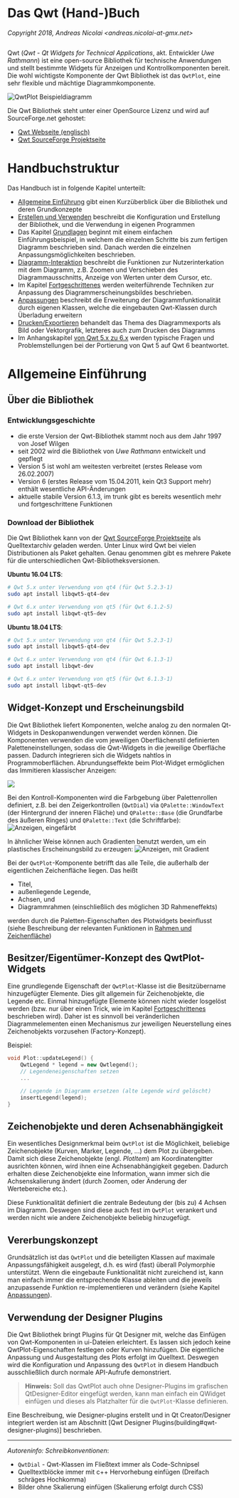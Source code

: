 # Das Qwt (Hand-)Buch

_Copyright 2018, Andreas Nicolai <andreas.nicolai-at-gmx.net>_

```
```

Qwt (_Qwt - Qt Widgets for Technical Applications_, akt. Entwickler _Uwe Rathmann_) ist eine open-source Bibliothek für technische Anwendungen und stellt
bestimmte Widgets für Anzeigen und Kontrollkomponenten bereit. Die wohl wichtigste Komponente der Qwt Bibliothek ist das `QwtPlot`,
eine sehr flexible und mächtige Diagrammkomponente.

![QwtPlot Beispieldiagramm](imgs/exBode.png)

Die Qwt Bibliothek steht unter einer OpenSource Lizenz und wird auf
SourceForge.net gehostet:

- [Qwt Webseite (englisch)](http://qwt.sourceforge.net)
- [Qwt SourceForge Projektseite](https://sourceforge.net/projects/qwt)

# Handbuchstruktur

Das Handbuch ist in folgende Kapitel unterteilt:

* [Allgemeine Einführung](#allgemeine-einfuhrung) gibt einen Kurzüberblick über die Bibliothek und deren Grundkonzepte
* [Erstellen und Verwenden](building) beschreibt die Konfiguration und Erstellung der Bibliothek, und die Verwendung in eigenen Programmen
* Das Kapitel [Grundlagen](basics) beginnt mit einem einfachen Einführungsbeispiel, in welchem die einzelnen Schritte bis zum fertigen Diagramm beschrieben sind. Danach werden die einzelnen Anpassungsmöglichkeiten beschrieben.
* [Diagramm-Interaktion](interaction) beschreibt die Funktionen zur Nutzerinterkation mit dem Diagramm, z.B. Zoomen und Verschieben des Diagrammausschnitts, Anzeige von Werten unter dem Cursor, etc.
* Im Kapitel [Fortgeschrittenes](advanced) werden weiterführende Techniken zur Anpassung des Diagrammerscheinungsbildes beschrieben.
* [Anpassungen](customization) beschreibt die Erweiterung der Diagrammfunktionalität durch eigenen Klassen, welche die eingebauten Qwt-Klassen durch Überladung erweitern
* [Drucken/Exportieren](export) behandelt das Thema des Diagrammexports als Bild oder Vektorgrafik, letzteres auch zum Drucken des Diagramms
* Im Anhangskapitel [von Qwt 5.x zu 6.x](porting) werden typische Fragen und Problemstellungen bei der Portierung von Qwt 5 auf Qwt 6 beantwortet.

# Allgemeine Einführung

## Über die Bibliothek

### Entwicklungsgeschichte

- die erste Version der Qwt-Bibliothek stammt noch aus dem Jahr 1997 von Josef Wilgen
- seit 2002 wird die Bibliothek von _Uwe Rathmann_ entwickelt und gepflegt
- Version 5 ist wohl am weitesten verbreitet (erstes Release vom 26.02.2007)
- Version 6 (erstes Release vom 15.04.2011, kein Qt3 Support mehr) enthält wesentliche API-Änderungen
- aktuelle stabile Version 6.1.3, im trunk gibt es bereits wesentlich mehr und fortgeschrittene Funktionen

### Download der Bibliothek

Die Qwt Bibliothek kann von der [Qwt SourceForge Projektseite](https://sourceforge.net/projects/qwt) als Quelltextarchiv
geladen werden. Unter Linux wird Qwt bei vielen Distributionen als Paket gehalten. Genau genommen gibt es mehrere Pakete für die unterschiedlichen Qwt-Bibliotheksversionen.

**Ubuntu 16.04 LTS**:

```bash
# Qwt 5.x unter Verwendung von qt4 (für Qwt 5.2.3-1)
sudo apt install libqwt5-qt4-dev

# Qwt 6.x unter Verwendung von qt5 (für Qwt 6.1.2-5)
sudo apt install libqwt-qt5-dev
```

**Ubuntu 18.04 LTS**:

```bash
# Qwt 5.x unter Verwendung von qt4 (für Qwt 5.2.3-1)
sudo apt install libqwt5-qt4-dev

# Qwt 6.x unter Verwendung von qt4 (für Qwt 6.1.3-1)
sudo apt install libqwt-dev

# Qwt 6.x unter Verwendung von qt5 (für Qwt 6.1.3-1)
sudo apt install libqwt-qt5-dev
```

## Widget-Konzept und Erscheinungsbild

Die Qwt Bibliothek liefert Komponenten, welche analog zu den normalen Qt-Widgets in Deskopanwendungen verwendet werden können. Die Komponenten verwenden die vom jeweiligen Oberflächenstil definierten Paletteneinstellungen, sodass die Qwt-Widgets in die jeweilige Oberfläche passen. Dadurch integrieren sich die Widgets nahtlos in Programmoberflächen. Abrundungseffekte beim Plot-Widget ermöglichen das Immitieren klassischer Anzeigen:

![](imgs/styledDialsAndPlot.png)

Bei den Kontroll-Komponenten wird die Farbgebung über Palettenrollen definiert, z.B. bei den Zeigerkontrollen (`QwtDial`) via `QPalette::WindowText` (der Hintergrund der inneren Fläche) und `QPalette::Base` (die Grundfarbe des äußeren Ringes) und `QPalette::Text` (die Schriftfarbe):
![Anzeigen, eingefärbt](imgs/dialsColored.png)

In ähnlicher Weise können auch Gradienten benutzt werden, um ein plastisches Erscheinungsbild zu erzeugen:
![Anzeigen, mit Gradient](imgs/exDials2.png)

Bei der `QwtPlot`-Komponente betrifft das alle Teile, die außerhalb der eigentlichen Zeichenfläche liegen. Das heißt

- Titel,
- außenliegende Legende,
- Achsen, und
- Diagrammrahmen (einschließlich des möglichen 3D Rahmeneffekts)

werden durch die Paletten-Eigenschaften des Plotwidgets beeinflusst (siehe Beschreibung der relevanten Funktionen in [Rahmen und Zeichenfläche](basics/#rahmen-und-zeichenflache))

## Besitzer/Eigentümer-Konzept des QwtPlot-Widgets

Eine grundlegende Eigenschaft der `QwtPlot`-Klasse ist die Besitzübername hinzugefügter Elemente. Dies gilt allgemein für Zeichenobjekte, die Legende etc. Einmal hinzugefügte Elemente können nicht wieder losgelöst werden (bzw. nur über einen Trick, wie im Kapitel [Fortgeschrittenes](advanced) beschrieben wird). Daher ist es sinnvoll bei veränderlichen Diagrammelementen einen Mechanismus zur jeweiligen Neuerstellung eines Zeichenobjekts  vorzusehen (Factory-Konzept).

Beispiel:
```c++
void Plot::updateLegend() {
    QwtLegend * legend = new Qwtlegend();
    // Legendeneigenschaften setzen
    ...

    // Legende in Diagramm ersetzen (alte Legende wird gelöscht)
    insertLegend(legend);
}
```
## Zeichenobjekte und deren Achsenabhängigkeit

Ein wesentliches Designmerkmal beim `QwtPlot` ist die Möglichkeit, beliebige Zeichenobjekte (Kurven, Marker, Legende, ...) dem Plot zu übergeben. Damit sich diese Zeichenobjekte (engl. _PlotItem_) am Koordinatengitter ausrichten können, wird ihnen eine Achsenabhängigkeit gegeben. Dadurch erhalten diese Zeichenobjekte eine Information, wann immer sich die Achsenskalierung ändert (durch Zoomen, oder Änderung der Wertebereiche etc.).

Diese Funktionalität definiert die zentrale Bedeutung der (bis zu) 4 Achsen im Diagramm. Deswegen sind diese auch fest im `QwtPlot` verankert und werden nicht wie andere Zeichenobjekte beliebig hinzugefügt.

## Vererbungskonzept

Grundsätzlich ist das `QwtPlot` und die beteiligten Klassen auf maximale Anpassungsfähigkeit ausgelegt, d.h. es wird (fast) überall Polymorphie unterstützt. Wenn die eingebaute Funktionalität nicht zureichend ist, kann man einfach immer die entsprechende Klasse ableiten und die jeweils anzupassende Funktion re-implementieren und verändern (siehe Kapitel [Anpassungen](customization)).

## Verwendung der Designer Plugins

Die Qwt Bibliothek bringt Plugins für Qt Designer mit, welche das Einfügen von Qwt-Komponenten in ui-Dateien erleichtert. Es lassen sich jedoch keine QwtPlot-Eigenschaften festlegen oder Kurven hinzufügen. Die eigentliche Anpassung und Ausgestaltung des Plots erfolgt im Quelltext. Deswegen wird die Konfiguration und Anpassung des `QwtPlot` in diesem Handbuch ausschließlich durch normale API-Aufrufe demonstriert.

> **Hinweis:** Soll das QwtPlot auch ohne Designer-Plugins im grafischen QtDesigner-Editor eingefügt werden, kann man einfach ein QWidget einfügen und dieses als Platzhalter für die `QwtPlot`-Klasse definieren.

Eine Beschreibung, wie Designer-plugins erstellt und in Qt Creator/Designer integriert werden ist am Abschnitt [Qwt Designer Plugins(building#qwt-designer-plugins)] beschrieben.

---

_Autoreninfo: Schreibkonventionen_:

- `QwtDial` - Qwt-Klassen im Fließtext immer als Code-Schnipsel
- Quelltextblöcke immer mit c++ Hervorhebung einfügen (Dreifach schräges Hochkomma)
- Bilder ohne Skalierung einfügen (Skalierung erfolgt durch CSS)
